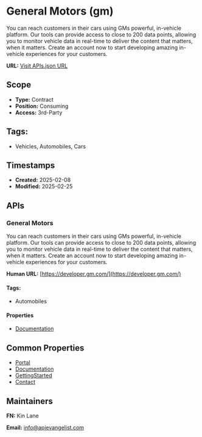 # General Motors (gm)
You can reach customers in their cars using GMs powerful, in-vehicle platform. Our tools can provide access to close to 200 data points, allowing you to monitor vehicle data in real-time to deliver the content that matters, when it matters. Create an account now to start developing amazing in-vehicle experiences for your customers. 

**URL:** [Visit APIs.json URL](https://raw.githubusercontent.com/api-evangelist/gm/refs/heads/main/apis.yml)

## Scope

- **Type:** Contract 
- **Position:** Consuming 
- **Access:** 3rd-Party 

## Tags:

 - Vehicles, Automobiles, Cars

## Timestamps

- **Created:** 2025-02-08 
- **Modified:** 2025-02-25 

## APIs

### General   Motors
You can reach customers in their cars using GMs powerful, in-vehicle platform. Our tools can provide access to close to 200 data points, allowing you to monitor vehicle data in real-time to deliver the content that matters, when it matters. Create an account now to start developing amazing in-vehicle experiences for your customers. 

**Human URL:** [https://developer.gm.com/](https://developer.gm.com/)


#### Tags:

 - Automobiles

#### Properties

- [Documentation](https://developer.gm.com/)

## Common Properties

- [Portal](https://developer.gm.com/)
- [Documentation](https://developer.gm.com/docs)
- [GettingStarted](https://developer.gm.com/docs/getting-started)
- [Contact](https://developer.gm.com/contact-us)

## Maintainers

**FN:** Kin Lane

**Email:** info@apievangelist.com

